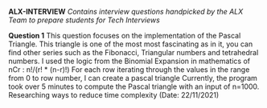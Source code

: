 <strong>ALX-INTERVIEW</strong>
<em>Contains interview questions handpicked by the ALX Team to prepare students for Tech Interviews</em>

<strong>Question 1</strong>
This question focuses on the implementation of the Pascal Triangle. This triangle is one of the most most fascinating as in it, you can 
find other series such as the Fibonacci, Triangular numbers and tetrahedral numbers. 
I used the logic from the Binomial Expansion in mathematics of nCr : n!/(r! * (n-r)!)
For each row iterating through the values in the range from 0 to row number, I can create a pascal triangle
Currently, the program took over 5 minutes to compute the Pascal triangle with an input of n=1000. 
Researching ways to reduce time complexity (Date: 22/11/2021)
